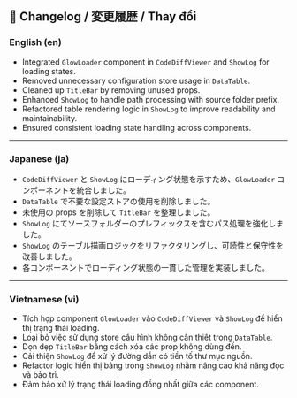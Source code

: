 ## 📝 Changelog / 変更履歴 / Thay đổi

### English (en)

- Integrated `GlowLoader` component in `CodeDiffViewer` and `ShowLog` for loading states.
- Removed unnecessary configuration store usage in `DataTable`.
- Cleaned up `TitleBar` by removing unused props.
- Enhanced `ShowLog` to handle path processing with source folder prefix.
- Refactored table rendering logic in `ShowLog` to improve readability and maintainability.
- Ensured consistent loading state handling across components.

---

### Japanese (ja)

- `CodeDiffViewer` と `ShowLog` にローディング状態を示すため、`GlowLoader` コンポーネントを統合しました。
- `DataTable` で不要な設定ストアの使用を削除しました。
- 未使用の props を削除して `TitleBar` を整理しました。
- `ShowLog` にてソースフォルダーのプレフィックスを含むパス処理を強化しました。
- `ShowLog` のテーブル描画ロジックをリファクタリングし、可読性と保守性を改善しました。
- 各コンポーネントでローディング状態の一貫した管理を実装しました。

---

### Vietnamese (vi)

- Tích hợp component `GlowLoader` vào `CodeDiffViewer` và `ShowLog` để hiển thị trạng thái loading.
- Loại bỏ việc sử dụng store cấu hình không cần thiết trong `DataTable`.
- Dọn dẹp `TitleBar` bằng cách xóa các prop không dùng đến.
- Cải thiện `ShowLog` để xử lý đường dẫn có tiền tố thư mục nguồn.
- Refactor logic hiển thị bảng trong `ShowLog` nhằm nâng cao khả năng đọc và bảo trì.
- Đảm bảo xử lý trạng thái loading đồng nhất giữa các component.

